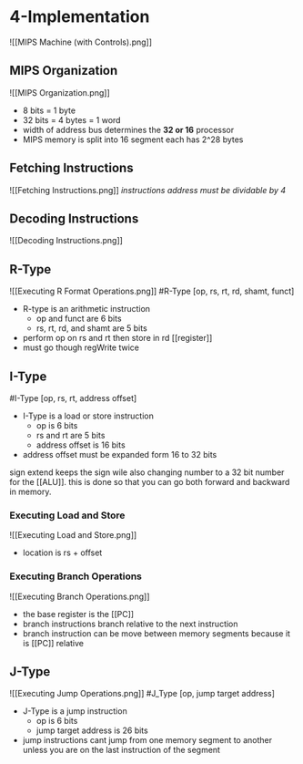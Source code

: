 # 4-Implementation
![[MIPS Machine (with Controls).png]]
## MIPS Organization
![[MIPS Organization.png]]
- 8 bits = 1 byte
- 32 bits = 4 bytes =  1 word
- width of address bus determines the **32 or 16** processor 
- MIPS memory is split into 16 segment each has 2^28 bytes

## Fetching Instructions
![[Fetching Instructions.png]]
*instructions address must be dividable by 4*

## Decoding Instructions
![[Decoding Instructions.png]]

## R-Type
![[Executing R Format Operations.png]]
#R-Type [op, rs, rt, rd, shamt, funct]
- R-type is an arithmetic  instruction
	- op and funct are 6 bits
	- rs, rt, rd, and shamt are 5 bits
- perform op on rs and rt then store in rd [[register]]
- must go though regWrite twice

## I-Type
#I-Type [op, rs, rt, address offset]
- I-Type is a load or store instruction
	- op is 6 bits
	- rs and rt are 5 bits
	- address offset is 16 bits
- address offset must be expanded form 16 to 32 bits

sign extend keeps the sign wile also changing number to a 32 bit number for the [[ALU]]. this is done so that you can go both forward and backward in memory.

### Executing Load and Store
![[Executing Load and Store.png]]
- location is rs + offset

### Executing Branch Operations
![[Executing Branch Operations.png]]
- the base register is the [[PC]]
- branch instructions branch relative to the next instruction
- branch instruction can be move between memory segments because it is [[PC]]  relative

## J-Type
![[Executing Jump Operations.png]]
#J_Type [op, jump target address]
- J-Type is a jump instruction
	- op is 6 bits
	- jump target address is 26 bits
- jump instructions cant jump from one memory segment to another unless you are on the last instruction of the segment
